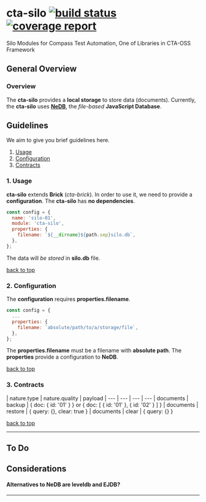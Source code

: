 # cta-silo [ ![build status](https://git.sami.int.thomsonreuters.com/compass/cta-silo/badges/master/build.svg)](https://git.sami.int.thomsonreuters.com/compass/cta-silo/commits/master) [![coverage report](https://git.sami.int.thomsonreuters.com/compass/cta-silo/badges/master/coverage.svg)](https://git.sami.int.thomsonreuters.com/compass/cta-silo/commits/master)

Silo Modules for Compass Test Automation, One of Libraries in CTA-OSS Framework

## General Overview

### Overview

The **cta-silo** provides a **local storage** to store data (documents). Currently, the **cta-silo** uses [**NeDB**](https://github.com/louischatriot/nedb), the _file-based_ **JavaScript Database**.

## Guidelines

We aim to give you brief guidelines here.

1. [Usage](#1-usage)
1. [Configuration](#2-configuration)
1. [Contracts](#3-contracts)

### 1. Usage

**cta-silo** extends **Brick** (_cta-brick_). In order to use it, we need to provide a **configuration**. The **cta-silo** has **no dependencies**.

```javascript
const config = {
  name: 'silo-01',
  module: 'cta-silo',
  properties: {
    filename: `${__dirname}${path.sep}silo.db`,
  },
};
```

The data will _be stored_ in **silo.db** file.

[back to top](#guidelines)

### 2. Configuration

The **configuration** requires **properties.filename**.

```javascript
const config = {
  ...
  properties: {
    filename: `absolute/path/to/a/storage/file`,
  },
};
```

The **properties.filename** must be a filename with **absolute path**. The **properties** provide a configuration to **NeDB**.

[back to top](#guidelines)

### 3. Contracts

| nature.type | nature.quality | payload
| --- | --- | --- | ---
| documents | backup | { doc: { id: '01' } } or { doc: [ { id: '01' }, { id: '02' } ] } 
| documents | restore | { query: {}, clear: true }
| documents | clear | { query: {} }

[back to top](#guidelines)

------

## To Do

## Considerations

#### Alternatives to NeDB are leveldb and EJDB?

------
